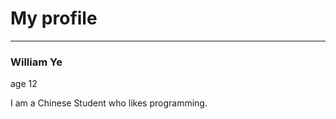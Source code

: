 # My profile
--------
### **William Ye**  
age 12  
  
I am a Chinese Student who likes programming.
